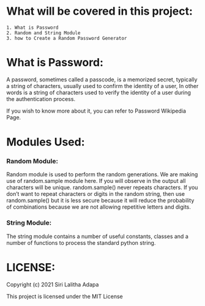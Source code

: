 

What will be covered in this project:
==========================
```
1. What is Password
2. Random and String Module
3. how to Create a Random Password Generator
```

What is Password:
==========================
A password, sometimes called a passcode, is a memorized secret, typically a string of characters, usually used to confirm the identity of a user, In other words is a string of characters used to verify the identity of a user during the authentication process.

If you wish to know more about it, you can refer to Password Wikipedia Page.

Modules Used:
==========================

### Random Module:
Random module is used to perform the random generations. We are making use of random.sample module here. If you will observe in the output all characters will be unique. random.sample() never repeats characters. If you don’t want to repeat characters or digits in the random string, then use random.sample() but it is less secure because it will reduce the probability of combinations because we are not allowing repetitive letters and digits.

### String Module:
The string module contains a number of useful constants, classes and a number of functions to process the standard python string.   

LICENSE:
==========================
Copyright (c) 2021 Siri Lalitha Adapa

This project is licensed under the MIT License
